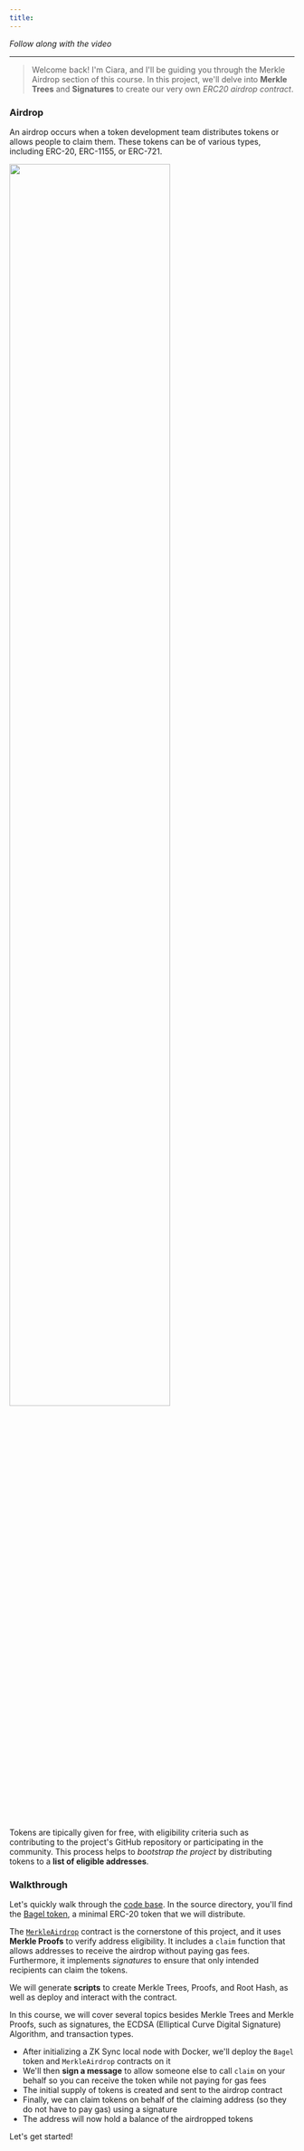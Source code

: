```yaml
---
title:
---
```


_Follow along with the video_

---

> Welcome back! I'm Ciara, and I'll be guiding you through the Merkle Airdrop section of this course. In this project, we'll delve into **Merkle Trees** and **Signatures** to create our very own _ERC20 airdrop contract_.

### Airdrop

An airdrop occurs when a token development team distributes tokens or allows people to claim them. These tokens can be of various types, including ERC-20, ERC-1155, or ERC-721.

<img src="/static/foundry-merkle-airdrop/01-introduction/airdrop.png" width="75%" height="auto">

Tokens are tipically given for free, with eligibility criteria such as contributing to the project's GitHub repository or participating in the community. This process helps to _bootstrap the project_ by distributing tokens to a **list of eligible addresses**.

### Walkthrough

Let's quickly walk through the [code base](https://github.com/Cyfrin/foundry-merkle-airdrop-cu). In the source directory, you'll find the [Bagel token](https://github.com/Cyfrin/foundry-merkle-airdrop-cu/blob/main/src/BagelToken.sol), a minimal ERC-20 token that we will distribute.

The [`MerkleAirdrop`](https://github.com/Cyfrin/foundry-merkle-airdrop-cu/blob/main/src/MerkleAirdrop.sol) contract is the cornerstone of this project, and it uses **Merkle Proofs** to verify address eligibility. It includes a `claim` function that allows addresses to receive the airdrop without paying gas fees. Furthermore, it implements _signatures_ to ensure that only intended recipients can claim the tokens.

We will generate **scripts** to create Merkle Trees, Proofs, and Root Hash, as well as deploy and interact with the contract.

In this course, we will cover several topics besides Merkle Trees and Merkle Proofs, such as signatures, the ECDSA (Elliptical Curve Digital Signature) Algorithm, and transaction types.

- After initializing a ZK Sync local node with Docker, we'll deploy the `Bagel` token and `MerkleAirdrop` contracts on it
- We'll then **sign a message** to allow someone else to call `claim` on your behalf so you can receive the token while not paying for gas fees
- The initial supply of tokens is created and sent to the airdrop contract
- Finally, we can claim tokens on behalf of the claiming address (so they do not have to pay gas) using a signature
- The address will now hold a balance of the airdropped tokens

Let's get started!
